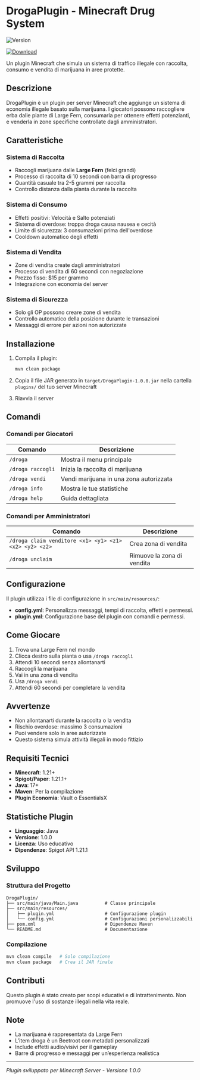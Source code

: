 # DrogaPlugin - Minecraft Drug System

![Version](https://img.shields.io/badge/version-1.0.0-blue)

[![Download](https://img.shields.io/badge/Download-JAR-blue)](https://github.com/youness998/Droga-systems/releases/latest)

Un plugin Minecraft che simula un sistema di traffico illegale con raccolta, consumo e vendita di marijuana in aree protette.

## Descrizione

DrogaPlugin è un plugin per server Minecraft che aggiunge un sistema di economia illegale basato sulla marijuana. I giocatori possono raccogliere erba dalle piante di Large Fern, consumarla per ottenere effetti potenzianti, e venderla in zone specifiche controllate dagli amministratori.

## Caratteristiche

### Sistema di Raccolta
- Raccogli marijuana dalle **Large Fern** (felci grandi)
- Processo di raccolta di 10 secondi con barra di progresso
- Quantità casuale tra 2-5 grammi per raccolta
- Controllo distanza dalla pianta durante la raccolta

### Sistema di Consumo
- Effetti positivi: Velocità e Salto potenziati
- Sistema di overdose: troppa droga causa nausea e cecità
- Limite di sicurezza: 3 consumazioni prima dell'overdose
- Cooldown automatico degli effetti

### Sistema di Vendita
- Zone di vendita create dagli amministratori
- Processo di vendita di 60 secondi con negoziazione
- Prezzo fisso: $15 per grammo
- Integrazione con economia del server

### Sistema di Sicurezza
- Solo gli OP possono creare zone di vendita
- Controllo automatico della posizione durante le transazioni
- Messaggi di errore per azioni non autorizzate

## Installazione

1. Compila il plugin:
   ```bash
   mvn clean package
   ```

2. Copia il file JAR generato in `target/DrogaPlugin-1.0.0.jar` nella cartella `plugins/` del tuo server Minecraft

3. Riavvia il server

## Comandi

### Comandi per Giocatori

| Comando | Descrizione |
|---------|-------------|
| `/droga` | Mostra il menu principale |
| `/droga raccogli` | Inizia la raccolta di marijuana |
| `/droga vendi` | Vendi marijuana in una zona autorizzata |
| `/droga info` | Mostra le tue statistiche |
| `/droga help` | Guida dettagliata |

### Comandi per Amministratori

| Comando | Descrizione |
|---------|-------------|
| `/droga claim venditore <x1> <y1> <z1> <x2> <y2> <z2>` | Crea zona di vendita |
| `/droga unclaim` | Rimuove la zona di vendita |

## Configurazione

Il plugin utilizza i file di configurazione in `src/main/resources/`:

- **config.yml**: Personalizza messaggi, tempi di raccolta, effetti e permessi.
- **plugin.yml**: Configurazione base del plugin con comandi e permessi.

## Come Giocare

1. Trova una Large Fern nel mondo
2. Clicca destro sulla pianta o usa `/droga raccogli`
3. Attendi 10 secondi senza allontanarti
4. Raccogli la marijuana
5. Vai in una zona di vendita
6. Usa `/droga vendi`
7. Attendi 60 secondi per completare la vendita

## Avvertenze

- Non allontanarti durante la raccolta o la vendita
- Rischio overdose: massimo 3 consumazioni
- Puoi vendere solo in aree autorizzate
- Questo sistema simula attività illegali in modo fittizio

## Requisiti Tecnici

- **Minecraft**: 1.21+
- **Spigot/Paper**: 1.21.1+
- **Java**: 17+
- **Maven**: Per la compilazione
- **Plugin Economia**: Vault o EssentialsX

## Statistiche Plugin

- **Linguaggio**: Java
- **Versione**: 1.0.0
- **Licenza**: Uso educativo
- **Dipendenze**: Spigot API 1.21.1

## Sviluppo

### Struttura del Progetto

```
DrogaPlugin/
├── src/main/java/Main.java          # Classe principale
├── src/main/resources/
│   ├── plugin.yml                   # Configurazione plugin
│   └── config.yml                   # Configurazioni personalizzabili
├── pom.xml                          # Dipendenze Maven
└── README.md                        # Documentazione
```

### Compilazione

```bash
mvn clean compile   # Solo compilazione
mvn clean package   # Crea il JAR finale
```

## Contributi

Questo plugin è stato creato per scopi educativi e di intrattenimento. Non promuove l'uso di sostanze illegali nella vita reale.

## Note

- La marijuana è rappresentata da Large Fern
- L’item droga è un Beetroot con metadati personalizzati
- Include effetti audio/visivi per il gameplay
- Barre di progresso e messaggi per un’esperienza realistica

---

*Plugin sviluppato per Minecraft Server - Versione 1.0.0*
